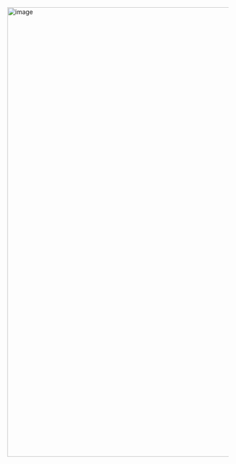 <img width="1919" height="1023" alt="image" src="https://github.com/user-attachments/assets/ea96a22f-ef2c-4165-b034-ae18dd0cce25" />
